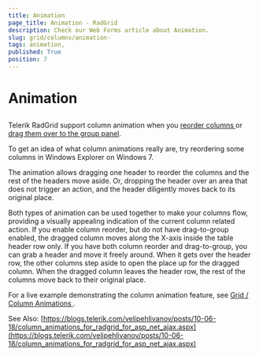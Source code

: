 ```yaml
---
title: Animation 
page_title: Animation - RadGrid
description: Check our Web Forms article about Animation.
slug: grid/columns/animation-
tags: animation,
published: True
position: 7
---
```


# Animation 



## 

Telerik RadGrid support column animation when you [ reorder columns ](https://demos.telerik.com/aspnet-ajax/grid/examples/client/resizing/defaultcs.aspx) or [drag them over to the group panel](https://demos.telerik.com/aspnet-ajax/grid/examples/groupby/outlookstyle/defaultcs.aspx).

To get an idea of what column animations really are, try reordering some columns in Windows Explorer on Windows 7.

The animation allows dragging one header to reorder the columns and the rest of the headers move aside. Or, dropping the header over an area that does not trigger an action, and the header diligently moves back to its original place.

Both types of animation can be used together to make your columns flow, providing a visually appealing indication of the current column related action. If you enable column reorder, but do not have drag-to-group enabled, the dragged column moves along the X-axis inside the table header row only. If you have both column reorder and drag-to-group, you can grab a header and move it freely around. When it gets over the header row, the other columns step aside to open the place up for the dragged column. When the dragged column leaves the header row, the rest of the columns move back to their original place.

For a live example demonstrating the column animation feature, see [Grid / Column Animations ](https://demos.telerik.com/aspnet-ajax-beta/grid/examples/client/columnanimation/defaultcs.aspx).

See Also: [https://blogs.telerik.com/velipehlivanov/posts/10-06-18/column_animations_for_radgrid_for_asp_net_ajax.aspx](https://blogs.telerik.com/velipehlivanov/posts/10-06-18/column_animations_for_radgrid_for_asp_net_ajax.aspx)
